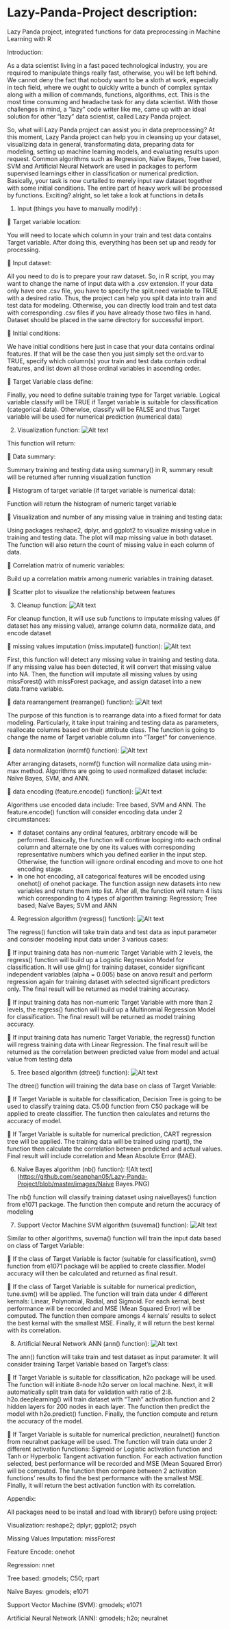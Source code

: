 # Lazy-Panda-Project description:

Lazy Panda project, 
integrated functions for data preprocessing 
in Machine Learning with R

Introduction:

As a data scientist living in a fast paced technological industry, you are required to manipulate things really fast, otherwise, you will be left behind. We cannot deny the fact that nobody want to be a sloth at work, especially in tech field, where we ought to quickly write a bunch of complex syntax along with a million of commands, functions, algorithms, ect. This is the most time consuming and headache task for any data scientist. With those challenges in mind, a “lazy” code writer like me, came up with an ideal solution for other “lazy” data scientist, called Lazy Panda project.

So, what will Lazy Panda project can assist you in data preprocessing? At this moment, Lazy Panda project can help you in cleansing up your dataset, visualizing data in general, transformating data, preparing data for modeling, setting up machine learning models, and evaluating results upon request. Common algorithms such as Regression, Naïve Bayes, Tree based, SVM and Artificial Neural Network are used in packages to perform supervised learnings either in classification or numerical prediction. Basically, your task is now curtailed to merely input raw dataset together with some initial conditions. The entire part of heavy work will be processed by functions.
 Exciting? alright, so let take a look at functions in details
 
1. Input (things you have to manually modify) :

	Target variable location:

You will need to locate which column in your train and test data contains Target variable. After doing this, everything has been set up and ready for processing.

	Input dataset:

All you need to do is to prepare your raw dataset. So, in R script, you may want to change the name of input data with a .csv extension. If your data only have one .csv file, you have to specify the split.need variable to TRUE with a desired ratio. Thus, the project can help  you split data into train and test data for modeling. Otherwise, you can directly load train and test data with corresponding .csv files if you have already those two files in hand. Dataset should be placed in the same directory for successful import.

	Initial conditions:

We have initial conditions here just in case that your data contains ordinal features. If that will be the case then you just simply set the ord.var to TRUE, specify which column(s) your train and test data contain ordinal features, and list down all those ordinal variables in ascending order.

	Target Variable class define:

Finally, you need to define suitable training type for Target variable. Logical variable classify will be TRUE if Target variable is suitable for classification (categorical data). Otherwise, classify will be FALSE and thus Target variable will be used for numerical prediction (numerical data)

2. Visualization function:
![Alt text](https://github.com/seanphan05/Lazy-Panda-Project/blob/master/images/Visualization.png)

This function will return: 

	Data summary:

Summary training and testing data using summary() in R, summary result will be returned after running visualization function

	Histogram of target variable (if target variable is numerical data):

Function will return the histogram of numeric target variable 

	Visualization and number of any missing value in training and testing data:

Using packages reshape2, dplyr, and ggplot2 to visualize missing value in training and testing data. The plot will map missing value in both dataset. The function will also return the count of missing value in each column of data.

	Correlation matrix of numeric variables:

Build up a correlation matrix among numeric variables in training dataset.

	Scatter plot to visualize the relationship between features

3. Cleanup function:
![Alt text](https://github.com/seanphan05/Lazy-Panda-Project/blob/master/images/Cleanup.PNG)

For cleanup function, it will use sub functions to imputate missing values (if dataset has any missing value), arrange column data, normalize data, and encode dataset

	missing values imputation (miss.imputate() function):
![Alt text](https://github.com/seanphan05/Lazy-Panda-Project/blob/master/images/Missing.PNG)

First, this function will detect any missing value in training and testing data. If any missing value has been detected, it will convert that missing value into NA. 
Then, the function will imputate all missing values by using missForest() with missForest package, and assign dataset into a new data.frame variable.

	data rearrangement (rearrange() function):
![Alt text](https://github.com/seanphan05/Lazy-Panda-Project/blob/master/images/Rearrange.PNG)

The purpose of this function is to rearrange data into a fixed format for data modeling. Particularly, it take input training and testing data as parameters, reallocate columns based on their attribute class. The function is going to change the name of Target variable column into “Target” for convenience.

	data normalization (normf() function):
![Alt text](https://github.com/seanphan05/Lazy-Panda-Project/blob/master/images/Norm.PNG)

After arranging datasets, normf() function will normalize data using min-max method. Algorithms are going to used normalized dataset include: Naïve Bayes, SVM, and ANN.

	data encoding (feature.encode() function):
![Alt text](https://github.com/seanphan05/Lazy-Panda-Project/blob/master/images/FeatureEncode.PNG)

Algorithms use encoded data include: Tree based, SVM and ANN. The feature.encode() function will consider encoding data under 2 circumstances:
-	If dataset contains any ordinal features, arbitrary encode will be performed. Basically, the function will continue looping into each ordinal column and alternate one by one its values with corresponding representative numbers which you defined earlier in the input step. Otherwise, the function will ignore ordinal encoding and move to one hot encoding stage.
-	In one hot encoding, all categorical features will be encoded using onehot() of onehot package. The function assign new datasets into new variables and return them into list.
After all, the function will return 4 lists which corresponding to 4 types of algorithm training: Regression; Tree based; Naïve Bayes; SVM and ANN

4. Regression algorithm (regress() function):
![Alt text](https://github.com/seanphan05/Lazy-Panda-Project/blob/master/images/Regression.PNG)

The regress() function will take train data and test data as input parameter and consider modeling input data under 3 various cases:

	If input training data has non-numeric Target Variable with 2 levels, the regress() function will build up a Logistic Regression Model for classification. It will use glm() for training dataset, consider significant independent variables (alpha = 0.005) base on anova result and perform regression again for training dataset with selected significant predictors only. The final result will be returned as model training accuracy.

	If input training data has non-numeric Target Variable with more than 2 levels, the regress() function will build up a Multinomial Regression Model for classification. The final result will be returned as model training accuracy.

	If input training data has numeric Target Variable, the regress() function will regress training data with Linear Regression. The final result will be returned as the correlation between predicted value from model and actual value from testing data

5. Tree based algorithm (dtree() function):
![Alt text](https://github.com/seanphan05/Lazy-Panda-Project/blob/master/images/Tree.PNG)

The dtree() function will training the data base on class of Target Variable:

	If Target Variable is suitable for classification, Decision Tree is going to be used to classify training data. C5.0() function from C50 package will be applied to create classifier. The function then calculates and returns the accuracy of model.

	If Target Variable is suitable for numerical prediction, CART regression tree will be applied. The training data will be trained using rpart(), the function then calculate the correlation between predicted and actual values. Final result will include correlation and Mean Absolute Error (MAE).

6. Naïve Bayes algorithm (nb() function):
![Alt text](https://github.com/seanphan05/Lazy-Panda-Project/blob/master/images/Naive Bayes.PNG)

The nb() function will classify training dataset using naiveBayes() function from e1071 package. The function then compute and return the accuracy of modeling

7. Support Vector Machine SVM algorithm (suvema() function):
![Alt text](https://github.com/seanphan05/Lazy-Panda-Project/blob/master/images/SVM.PNG)

Similar to other algorithms, suvema() function will train the input data based on class of Target Variable:

	If the class of Target Variable is factor (suitable for classification), svm() function from e1071 package will be applied to create classifier. Model accuracy will then be calculated and returned as final result.

	If the class of Target Variable is suitable for numerical prediction, tune.svm() will be applied. The function will train data under 4 different kernals: Linear, Polynomial, Radial, and Sigmoid. For each kernal, best performance will be recorded and MSE (Mean Squared Error) will be computed. The function then compare amongs 4 kernals’ results to select the best kernal with the smallest MSE. Finally, it will return the best kernal with its correlation.

8. Artificial Neural Network ANN (ann() function):
![Alt text](https://github.com/seanphan05/Lazy-Panda-Project/blob/master/images/ANN.PNG)

The ann() function will take train and test dataset as input parameter. It will consider training Target Variable based on Target’s class:

	If Target Variable is suitable for classification, h2o package will be used. The function will initiate 8-node h2o server on local machine. Next, it will automatically split train data for validation with ratio of 2:8. h2o.deeplearning() will train dataset with “Tanh” activation function and 2 hidden layers for 200 nodes in each layer. The function then predict the model with h2o.predict() function. Finally, the function compute and return the accuracy of the model.

	If Target Variable is suitable for numerical prediction, neuralnet() function from neuralnet package will be used. The function will train data under 2 different activation functions: Sigmoid or Logistic activation function and Tanh or Hyperbolic Tangent activation function. For each activation function selected, best performance will be recorded and MSE (Mean Squared Error) will be computed. The function then compare between 2 activation functions’ results to find the best performance with the smallest MSE. Finally, it will return the best activation function with its correlation.





Appendix:

All packages need to be install and load with library() before using project:

Visualization: reshape2; dplyr; ggplot2; psych

Missing Values Imputation: missForest

Feature Encode: onehot

Regression: nnet

Tree based: gmodels; C50; rpart

Naïve Bayes: gmodels; e1071

Support Vector Machine (SVM): gmodels; e1071

Artificial Neural Network (ANN): gmodels; h2o; neuralnet


